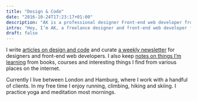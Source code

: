 ```yaml
---
title: "Design & Code"
date: "2016-10-24T17:23:17+01:00"
description: "AK is a professional designer Front-end web developer from London, England. Read technical articles and notes on design and code."
intro: "Hey, I’m AK, a freelance designer and front-end web developer from London, England."
draft: false
---
```



I write [articles on design and code](/articles/) and curate [a weekly newsletter](/newsletter/) for designers and front-end web developers. I also keep [notes on things I’m learning](/notes/) from books, courses and interesting things I find from various places on the internet.

Currently I live between London and Hamburg, where I work with a handful of clients. In my free time I enjoy running, climbing, hiking and skiing. I practice yoga and meditation most mornings.
